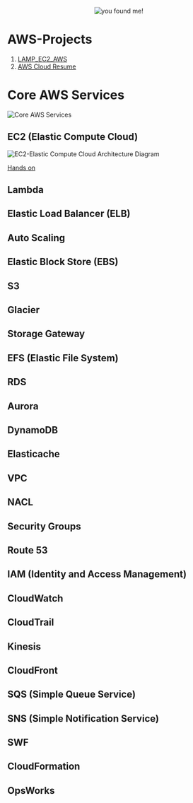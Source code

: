 <p align="Center">
  <img src="https://github.com/Vasanthabalaji01/AWS-Projects/blob/main/AWS%20Project%20-%20%20image/Finally%20found%20me.jpg" alt="you found me!">
</p>

# AWS-Projects
1. [LAMP_EC2_AWS](https://github.com/Vasanthabalaji01/AWS-Projects/tree/main/LAMP_EC2_AWS)
2. [AWS Cloud Resume](https://github.com/Vasanthabalaji01/AWS-Projects/tree/main/AWS-Cloud-Resume)
# Core AWS Services
![Core AWS Services](https://github.com/Vasanthabalaji01/AWS-Projects/blob/main/AWS%20Project%20-%20%20image/Core%20Services%20Explain%20%26%20Mini%20Projects.png)
## EC2 (Elastic Compute Cloud) 
![EC2-Elastic Compute Cloud Architecture Diagram](https://github.com/Vasanthabalaji01/AWS-Projects/blob/main/AWS%20Project%20-%20%20image/EC2%20Mini%20Project.png)

[Hands on](https://github.com/Vasanthabalaji01/AWS-Projects/blob/main/EC2%20-%20Elastic%20Compute%20Cloud/README.md)

## Lambda
## Elastic Load Balancer (ELB)
## Auto Scaling
## Elastic Block Store (EBS)
## S3
## Glacier
## Storage Gateway
## EFS (Elastic File System)
## RDS
## Aurora
## DynamoDB
## Elasticache
## VPC
## NACL
## Security Groups
## Route 53
## IAM (Identity and Access Management)
## CloudWatch
## CloudTrail
## Kinesis
## CloudFront
## SQS (Simple Queue Service)
## SNS (Simple Notification Service)
## SWF
## CloudFormation
## OpsWorks
